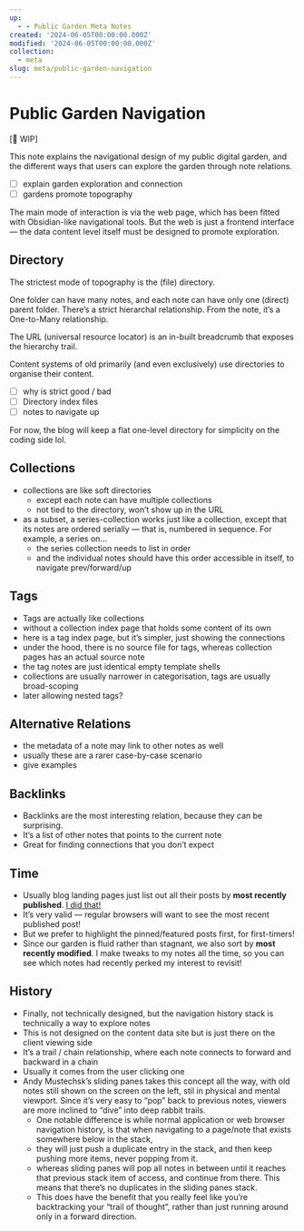 ```yaml
---
up:
  - - Public Garden Meta Notes
created: '2024-06-05T00:00:00.000Z'
modified: '2024-06-05T00:00:00.000Z'
collection:
  - meta
slug: meta/public-garden-navigation
---
```

# Public Garden Navigation

[🚧 WIP]

This note explains the navigational design of my public digital garden, and the different ways that users can explore the garden through note relations.

- [ ] explain garden exploration and connection
- [ ] gardens promote topography

The main mode of interaction is via the web page, which has been fitted with Obsidian-like navigational tools. But the web is just a frontend interface — the data content level itself must be designed to promote exploration.

## Directory

The strictest mode of topography is the (file) directory.

One folder can have many notes, and each note can have only one (direct) parent folder. There’s a strict hierarchal relationship. From the note, it’s a One-to-Many relationship.

The URL (universal resource locator) is an in-built breadcrumb that exposes the hierarchy trail.

Content systems of old primarily (and even exclusively) use directories to organise their content.

- [ ] why is strict good / bad
- [ ] Directory index files
- [ ] notes to navigate up

For now, the blog will keep a flat one-level directory for simplicity on the coding side lol.

## Collections

- collections are like soft directories
	- except each note can have multiple collections
	- not tied to the directory, won’t show up in the URL
- as a subset, a series-collection works just like a collection, except that its notes are ordered serially — that is, numbered in sequence. For example, a series on…
	- the series collection needs to list in order
	- and the individual notes should have this order accessible in itself, to navigate prev/forward/up

## Tags

- Tags are actually like collections
- without a collection index page that holds some content of its own
- here is a tag index page, but it’s simpler, just showing the connections
- under the hood, there is no source file for tags, whereas collection pages has an actual source note
-  the tag notes are just identical empty template shells
- collections are usually narrower in categorisation, tags are usually broad-scoping
- later allowing nested tags?

## Alternative Relations

- the metadata of a note may link to other notes as well
- usually these are a rarer case-by-case scenario
- give examples

## Backlinks

- Backlinks are the most interesting relation, because they can be surprising.
- It’s a list of other notes that points to the current note
- Great for finding connections that you don’t expect

## Time

- Usually blog landing pages just list out all their posts by **most recently published**. [I did that!](https://chuangcaleb.github.io/wtsa/)
- It’s very valid — regular browsers will want to see the most recent published post!
- But we prefer to highlight the pinned/featured posts first, for first-timers!
- Since our garden is fluid rather than stagnant, we also sort by **most recently modified**. I make tweaks to my notes all the time, so you can see which notes had recently perked my interest to revisit!

## History

- Finally, not technically designed, but the navigation history stack is technically a way to explore notes
- This is not designed on the content data site but is just there on the client viewing side
- It’s a trail / chain relationship, where each note connects to forward and backward in a chain
- Usually it comes from the user clicking one
- Andy Mustechsk’s sliding panes takes this concept all the way, with old notes still shown on the screen on the left, stil in physical and mental viewport. Since it’s very easy to “pop” back to previous notes, viewers are more inclined to “dive” into deep rabbit trails.
	- One notable difference is while normal application or web browser navigation history, is that when navigating to a page/note that exists somewhere below in the stack,
	- they will just push a duplicate entry in the stack, and then keep pushing more items, never popping from it.
	- whereas sliding panes will pop all notes in between until it reaches that previous stack item of access, and continue from there. This means that there’s no duplicates in the sliding panes stack.
	- This does have the benefit that you really feel like you’re backtracking your “trail of thought”, rather than just running around only in a forward direction.
